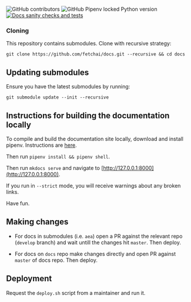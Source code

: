 ![GitHub contributors](https://img.shields.io/github/contributors-anon/fetchai/docs)
![GitHub Pipenv locked Python version](https://img.shields.io/github/pipenv/locked/python-version/fetchai/docs)
<a href="https://github.com/fetchai/docs/workflows/Docs%20sanity%20checks%20and%20tests">
<img alt="Docs sanity checks and tests" src="https://github.com/fetchai/docs/workflows/Docs%20sanity%20checks%20and%20tests/badge.svg?branch=master"></a>

### Cloning

This repository contains submodules. Clone with recursive strategy:

    git clone https://github.com/fetchai/docs.git --recursive && cd docs


## Updating submodules

Ensure you have the latest submodules by running:

    git submodule update --init --recursive


## Instructions for building the documentation locally

To compile and build the documentation site locally, download and install pipenv. Instructions are <a href="https://github.com/pypa/pipenv#installation" target=_blank>here</a>.

Then run `pipenv install && pipenv shell`.

Then run `mkdocs serve` and navigate to [http://127.0.0.1:8000](http://127.0.0.1:8000).

If you run in `--strict` mode, you will receive warnings about any broken links.

Have fun.


## Making changes

- For docs in submodules (i.e. `aea`) open a PR against the relevant repo (`develop` branch) and wait untill the changes hit `master`. Then deploy.

- For docs on `docs` repo make changes directly and open PR against `master` of docs repo. Then deploy.


## Deployment

Request the `deploy.sh` script from a maintainer and run it.
